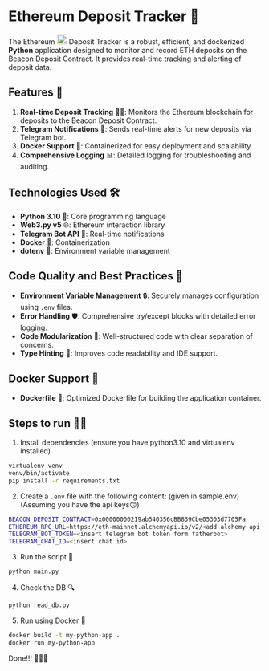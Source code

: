 # Ethereum Deposit Tracker 👾

<span>The Ethereum <img src="https://github.com/user-attachments/assets/8b5d0488-bdde-46f1-9d26-626124f7a7b4" height=20 width=20 />  Deposit Tracker is a robust, efficient, and dockerized **Python** application designed to monitor and record ETH deposits on the Beacon Deposit Contract. It provides real-time tracking and alerting of deposit data. </span>

## Features 🚀

1. **Real-time Deposit Tracking** 🕵️‍♂️: Monitors the Ethereum blockchain for deposits to the Beacon Deposit Contract.
2. **Telegram Notifications** 📱: Sends real-time alerts for new deposits via Telegram bot.
3. **Docker Support** 🐳: Containerized for easy deployment and scalability.
4. **Comprehensive Logging** 📊: Detailed logging for troubleshooting and auditing.

## Technologies Used 🛠️

- **Python 3.10** 🐍: Core programming language
- **Web3.py v5** 🌐: Ethereum interaction library
- **Telegram Bot API** 💬: Real-time notifications
- **Docker** 🐳: Containerization
- **dotenv** 🔐: Environment variable management

## Code Quality and Best Practices 💎

- **Environment Variable Management** 🔒: Securely manages configuration using `.env` files.
- **Error Handling** 🛡️: Comprehensive try/except blocks with detailed error logging.
- **Code Modularization** 🧩: Well-structured code with clear separation of concerns.
- **Type Hinting** 📝: Improves code readability and IDE support.

## Docker Support 🐳

- **Dockerfile** 📄: Optimized Dockerfile for building the application container.

## Steps to run 🏃‍♂️

1. Install dependencies (ensure you have python3.10 and virtualenv installed)
```bash
virtualenv venv
venv/bin/activate
pip install -r requirements.txt
```

2. Create a `.env` file with the following content: (given in sample.env)
(Assuming you have the api keys🙃)
```bash
BEACON_DEPOSIT_CONTRACT=0x00000000219ab540356cBB839Cbe05303d7705Fa
ETHEREUM_RPC_URL=https://eth-mainnet.alchemyapi.io/v2/<add alchemy api key>
TELEGRAM_BOT_TOKEN=<insert telegram bot token form fatherbot>
TELEGRAM_CHAT_ID=<insert chat id>
```

3. Run the script 🚀
```bash
python main.py
```

4. Check the DB 🔍
```bash
python read_db.py
```

5. Run using Docker 🐳
```bash
docker build -t my-python-app .
docker run my-python-app
```

Done!!! 🎉🎉🎉
